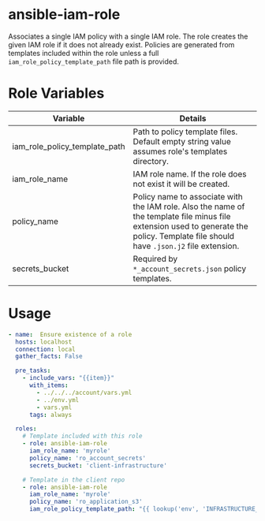 # ansible-iam-role

Associates a single IAM policy with a single IAM role. The role creates the given IAM role if it does not already exist. Policies are generated from templates included within the role unless a full `iam_role_policy_template_path` file path is provided.

# Role Variables

Variable | Details
------------- | -------------
iam_role_policy_template_path | Path to policy template files. Default empty string value assumes role's templates directory.
iam_role_name | IAM role name. If the role does not exist it will be created.
policy_name | Policy name to associate with the IAM role. Also the name of the template file minus file extension used to generate the policy. Template file should have `.json.j2` file extension.
secrets_bucket  | Required by `*_account_secrets.json` policy templates.

# Usage

```yml
- name:  Ensure existence of a role
  hosts: localhost
  connection: local
  gather_facts: False

  pre_tasks:
    - include_vars: "{{item}}"
      with_items:
        - ../../../account/vars.yml
        - ../env.yml
        - vars.yml
      tags: always

  roles:
    # Template included with this role
    - role: ansible-iam-role
      iam_role_name: 'myrole'
      policy_name: 'ro_account_secrets'
      secrets_bucket: 'client-infrastructure'

    # Template in the client repo
    - role: ansible-iam-role
      iam_role_name: 'myrole'
      policy_name: 'ro_application_s3'
      iam_role_policy_template_path: "{{ lookup('env', 'INFRASTRUCTURE_REPO') }}/roles/client-iam/templates"
```
